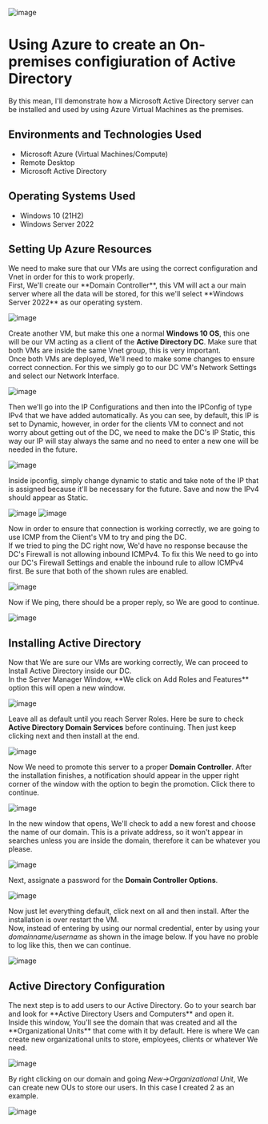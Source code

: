 <p align="center">

  ![image](https://ticgrup.com/wp-content/uploads/2022/02/Que-es-Active-Directory_ticgrup.jpg)

</p>
<h1>Using Azure to create an On-premises configiuration of Active Directory</h1>
By this mean, I'll demonstrate how a Microsoft Active Directory server can be installed and used by using Azure Virtual Machines as the premises.<br />

<h2>Environments and Technologies Used</h2>

- Microsoft Azure (Virtual Machines/Compute)
- Remote Desktop
- Microsoft Active Directory

<h2>Operating Systems Used </h2>

- Windows 10</b> (21H2)
- Windows Server 2022

<h2>Setting Up Azure Resources</h2>
<p>
  We need to make sure that our VMs are using the correct configuration and Vnet in order for this to work properly.<br>
  First, We'll create our **Domain Controller**, this VM will act a our main server where all the data will be stored, for this we'll select **Windows Server 2022** as our operating system.
  
  ![image](https://github.com/DsosaH/activeDirectory/assets/148100125/4d92e725-1ba2-4c3d-bcf1-aac445f46a08) <br/>

  Create another VM, but make this one a normal **Windows 10 OS**, this one will be our VM acting as a client of the **Active Directory DC**. Make sure that both VMs are inside the same Vnet group, this is very important.<br>
  Once both VMs are deployed, We'll need to make some changes to ensure correct connection. For this we simply go to our DC VM's Network Settings and select our Network Interface.<br>

  ![image](https://github.com/DsosaH/activeDirectory/assets/148100125/50c4c7a2-e476-4bd2-9030-45abebe6a715) <br>
  
  Then we'll go into the IP Configurations and then into the IPConfig of type IPv4 that we have added automatically. As you can see, by default, this IP is set to Dynamic, however, in order for the clients VM to connect and not worry about getting out of the DC, we need to make the DC's IP Static, this way our IP will stay always the same and no need to enter a new one will be needed in the future.
  
  ![image](https://github.com/DsosaH/activeDirectory/assets/148100125/f03659e1-bcfc-451e-bbf8-d5f66b311143)<br>

Inside ipconfig, simply change dynamic to static and take note of the IP that is assigned because it'll be necessary for the future. Save and now the IPv4 should appear as Static.<br>

![image](https://github.com/DsosaH/activeDirectory/assets/148100125/97479b5a-14c4-4645-891e-d28d00ac2e06)
![image](https://github.com/DsosaH/activeDirectory/assets/148100125/0c672a9b-2dad-48cf-92ef-13c3def1897b)<br/>

Now in order to ensure that connection is working correctly, we are going to use ICMP from the Client's VM to try and ping the DC.<br>
If we tried to ping the DC right now, We'd have no response because the DC's Firewall is not allowing inbound ICMPv4. To fix this We need to go into our DC's Firewall Settings and enable the inbound rule to allow ICMPv4 first. Be sure that both of the shown rules are enabled. <br>

![image](https://github.com/DsosaH/activeDirectory/assets/148100125/1fd73648-270a-40e8-b041-5827a3ab3357)

Now if We ping, there should be a proper reply, so We are good to continue.

![image](https://github.com/DsosaH/activeDirectory/assets/148100125/cca81786-ad80-4d9b-b2f3-b5a486ce5e67)
  
</p>
<h2>Installing Active Directory</h2>
<p>
  Now that We are sure our VMs are working correctly, We can proceed to Install Active Directory inside our DC.<br>
  In the Server Manager Window, **We click on Add Roles and Features** option this will open a new window.<br>
  
  ![image](https://github.com/DsosaH/activeDirectory/assets/148100125/53d248ff-102c-49d9-9b1d-0dd932d04a23)

  Leave all as default until you reach Server Roles. Here be sure to check **Active Directory Domain Services** before continuing. Then just keep clicking next and then install at the end.<br>

  ![image](https://github.com/DsosaH/activeDirectory/assets/148100125/f0bd044d-a9a3-47ba-a782-9fe0426ff0e5)<br>

  Now We need to promote this server to a proper **Domain Controller**. After the installation finishes, a notification should appear in the upper right corner of the window with the option to begin the promotion. Click there to continue.<br>
  
  ![image](https://github.com/DsosaH/activeDirectory/assets/148100125/64ea9c75-800b-40ec-ad75-c9f8e22b95cd)

  In the new window that opens, We'll check to add a new forest and choose the name of our domain. This is a private address, so it won't appear in searches unless you are inside the domain, therefore it can be whatever you please.

  ![image](https://github.com/DsosaH/activeDirectory/assets/148100125/6e107c48-fd45-4b50-b3ba-a6b1e40f013c)

  Next, assignate a password for the **Domain Controller Options**.

  ![image](https://github.com/DsosaH/activeDirectory/assets/148100125/60d4e8ac-493a-463f-83ae-d87b00f4fe09)

  Now just let everything default, click next on all and then install. After the installation is over restart the VM.<br>
  Now, instead of entering by using our normal credential, enter by using your _domainname/username_ as shown in the image below. If you have no proble to log like this, then we can continue. <br>

  ![image](https://github.com/DsosaH/activeDirectory/assets/148100125/c96c6e5c-d4ff-4a06-b940-e369ea5c12a3)

</p>
<h2>Active Directory Configuration</h2>

<p>
  The next step is to add users to our Active Directory. Go to your search bar and look for **Active Directory Users and Computers** and open it.<br>
  Inside this window, You'll see the domain that was created and all the **Organizational Units** that come with it by default. Here is where We can create new organizational units to store, employees, clients or whatever We need. 
  
  ![image](https://github.com/DsosaH/activeDirectory/assets/148100125/c20aa29b-1fd9-46b8-b57d-da5285e764b0)<br>

  By right clicking on our domain and going _New->Organizational Unit_, We can create new OUs to store our users. In this case I created 2 as an example.<br>

  ![image](https://github.com/DsosaH/activeDirectory/assets/148100125/ad43c608-5084-4adf-9961-7def8da1d397)

  

</p>
